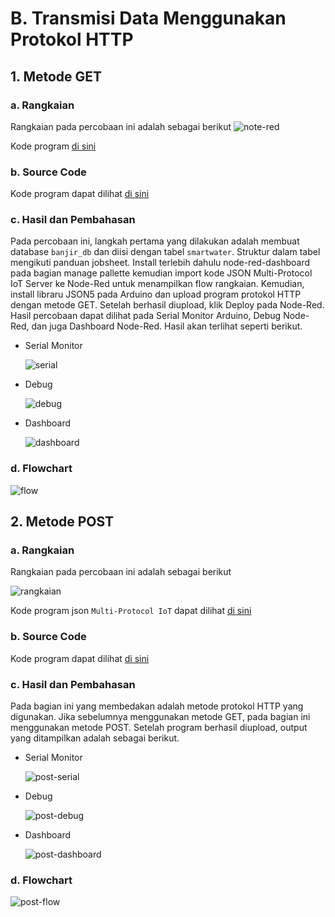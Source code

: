 # B. Transmisi Data Menggunakan Protokol HTTP

## 1. Metode GET

### a. Rangkaian
Rangkaian pada percobaan ini adalah sebagai berikut
![note-red](https://github.com/HanifAminudin/Laporan-Embedded/assets/146454552/b1b9955c-aee5-4a45-bd67-ccd82bf53d07)

Kode program <a href="">di sini</a>

### b. Source Code

Kode program dapat dilihat <a href="4b_http/4b_http.ino">di sini</a>

### c. Hasil dan Pembahasan
Pada percobaan ini, langkah pertama yang dilakukan adalah membuat database `banjir_db` dan diisi dengan tabel `smartwater`. Struktur dalam tabel mengikuti panduan jobsheet.
Install terlebih dahulu node-red-dashboard pada bagian manage pallette kemudian import kode JSON Multi-Protocol IoT Server ke Node-Red untuk menampilkan flow rangkaian.
Kemudian, install libraru JSON5 pada Arduino dan upload program protokol HTTP dengan metode GET. Setelah berhasil diupload, klik Deploy pada Node-Red.
Hasil percobaan dapat dilihat pada Serial Monitor Arduino, Debug Node-Red, dan juga Dashboard Node-Red. Hasil akan terlihat seperti berikut.

- Serial Monitor
  
  ![serial](https://github.com/farhanhisyam/sistemEmbedded/assets/94108385/37b406dc-8481-4985-93a9-e03bb0801cec)

- Debug
  
  ![debug](https://github.com/farhanhisyam/sistemEmbedded/assets/94108385/7cbc3094-808f-4644-9d45-1a86b8c8bb1d)

- Dashboard
  
  ![dashboard](https://github.com/farhanhisyam/sistemEmbedded/assets/94108385/c3e9955b-65db-4cac-9939-4f0f6fc6db7d)

### d. Flowchart

![flow](https://github.com/farhanhisyam/sistemEmbedded/assets/94108385/33b622a6-0511-49e1-bb87-69b84b2d794c)


## 2. Metode POST

### a. Rangkaian
Rangkaian pada percobaan ini adalah sebagai berikut

![rangkaian](https://github.com/farhanhisyam/sistemEmbedded/assets/94108385/f56bbb5b-d7e8-4096-8fe4-532f7e4356a0)

Kode program json `Multi-Protocol IoT` dapat dilihat <a href="../program.json">di sini</a>

### b. Source Code

Kode program dapat dilihat <a href="4b_http_post/4b_http_post.ino">di sini</a>

### c. Hasil dan Pembahasan
Pada bagian ini yang membedakan adalah metode protokol HTTP yang digunakan. Jika sebelumnya menggunakan metode GET, pada bagian ini menggunakan metode POST.
Setelah program berhasil diupload, output yang ditampilkan adalah sebagai berikut.

- Serial Monitor
  
  ![post-serial](https://github.com/farhanhisyam/sistemEmbedded/assets/94108385/efd9f501-7e3d-45c4-a5f3-1557364b2177)
  
- Debug
  
  ![post-debug](https://github.com/farhanhisyam/sistemEmbedded/assets/94108385/72b2bb96-d0a9-4c92-890c-e25f854f26b5)

- Dashboard
  
  ![post-dashboard](https://github.com/farhanhisyam/sistemEmbedded/assets/94108385/836f24ea-59c5-40e4-aa69-5c15bf3cbfce)

### d. Flowchart

![post-flow](https://github.com/farhanhisyam/sistemEmbedded/assets/94108385/925c6292-663c-4292-aa8e-800e24f08647)
